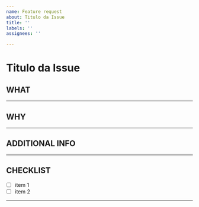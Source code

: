 ```yaml
---
name: Feature request
about: Titulo da Issue
title: ''
labels: ''
assignees: ''

---
```


# **Titulo da Issue**

## **WHAT**
<!-- Descreva em detalhes o que a issue precisa que seja feito -->


---

## **WHY**
<!-- Descreva a importância disso para o projeto -->


---

## **ADDITIONAL INFO**
<!-- Adicione aqui links e/ou imagens que possam ajudar quem for desenvolver a issue -->


---

## **CHECKLIST**
<!-- Descreva aqui caso a issue necessite que as coisas sejam feitas em partes  -->

- [ ] item 1
- [ ] item 2

---
